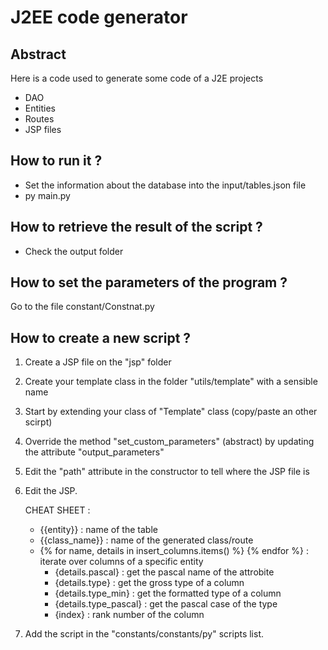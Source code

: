 # J2EE code generator

## Abstract

Here is a code used to generate some code of a J2E projects

- DAO
- Entities
- Routes
- JSP files

## How to run it ?

* Set the information about the database into the input/tables.json file
* py main.py

## How to retrieve the result of the script  ?

* Check the output folder

## How to set the parameters of the program ?

Go to the file constant/Constnat.py

## How to create a new script ?

1. Create a JSP file on the "jsp" folder
2. Create your template class in the folder "utils/template" with a sensible name
3. Start by extending your class of "Template" class (copy/paste an other scirpt)
4. Override the method "set_custom_parameters" (abstract) by updating the
   attribute "output_parameters"
5. Edit the "path" attribute in the constructor to tell where the JSP file is
6. Edit the JSP.

   CHEAT SHEET :

   - {{entity}} : name of the table
   - {{class_name}} : name of the generated class/route
   - {% for name, details in insert_columns.items() %} {% endfor %} : iterate over columns of a specific entity
     - {details.pascal} : get the pascal name of the attrobite
     - {details.type} : get the gross type of a column
     - {details.type_min} : get the formatted type of a column
     - {details.type_pascal} : get the pascal case of the type
     - {index} : rank number of the column
7. Add the script in the "constants/constants/py" scripts list.
